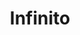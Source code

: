 ---
title: Infinito
date: 
draft: false

# descripcion
description : Aro de plata pasante

materials: Plata 925

color: Plateado

dimensions: 0,6cm x 1,5cm

code: 01-20-0438

type: "Aros"

categories: []

price: $2.180,00

price_eftvo: $1.850,00

# Images
# first image will be shown in the product page
images:
  # - image: "images/path_to_image"
  # La ubicacion de las imagenes es imagenes/Aros/Aros.Solo Plata/01-20-0438-infinito
  - image: "./images/aros/solo_plata/01-20-0438-infinito_a.JPG"
  - image: "./images/aros/solo_plata/01-20-0438-infinito_b.JPG"
---